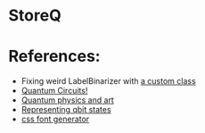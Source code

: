 # StoreQ

# References:
* Fixing weird LabelBinarizer with [a custom class](https://stackoverflow.com/questions/31947140/sklearn-labelbinarizer-returns-vector-when-there-are-2-classes)
* [Quantum Circuits!](https://towardsdatascience.com/building-your-own-quantum-circuits-in-python-e9031b548fa7)
* [Quantum physics and art](https://artdesign.unsw.edu.au/whats-on/news/quantum-physicists-take-art-class-rethink-their-view-reality)
* [Representing qbit states](https://qiskit.org/textbook/ch-states/representing-qubit-states.html)
* [css font generator](https://html-css-js.com/css/generator/font/)